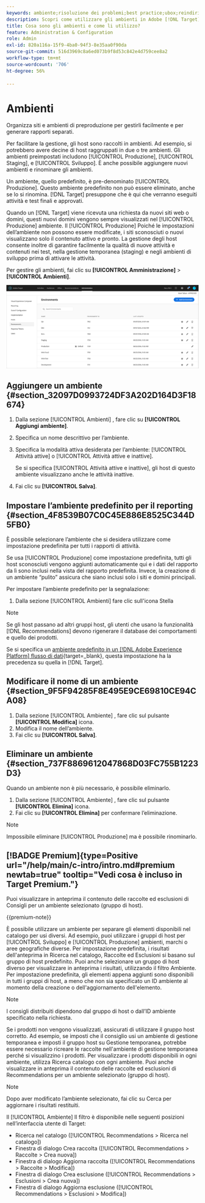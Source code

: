 ```yaml
---
keywords: ambiente;risoluzione dei problemi;best practice;ubox;reindirizzamenti;reindirizzamento;whitelist;blacklist;inserisco nell'elenco Bloccati di;inserisco nell'elenco Consentiti di
description: Scopri come utilizzare gli ambienti in Adobe [!DNL Target] per organizzare siti e ambienti di preproduzione al fine di semplificarne la gestione e la creazione di rapporti separati.
title: Cosa sono gli ambienti e come li utilizzo?
feature: Administration & Configuration
role: Admin
exl-id: 820a116a-15f9-4ba0-94f3-8e35aa0f90da
source-git-commit: 516d3969c8a6ed073b9f8d53c842e4d759cee8a2
workflow-type: tm+mt
source-wordcount: '706'
ht-degree: 56%

---
```


# Ambienti

Organizza siti e ambienti di preproduzione per gestirli facilmente e per generare rapporti separati.

Per facilitare la gestione, gli host sono raccolti in ambienti. Ad esempio, si potrebbero avere decine di host raggruppati in due o tre ambienti. Gli ambienti preimpostati includono [!UICONTROL Produzione], [!UICONTROL Staging], e [!UICONTROL Sviluppo]. È anche possibile aggiungere nuovi ambienti e rinominare gli ambienti.

Un ambiente, quello predefinito, è pre-denominato [!UICONTROL Produzione]. Questo ambiente predefinito non può essere eliminato, anche se lo si rinomina. [!DNL Target] presuppone che è qui che verranno eseguiti attività e test finali e approvati.

Quando un [!DNL Target] viene ricevuta una richiesta da nuovi siti web o domini, questi nuovi domini vengono sempre visualizzati nel [!UICONTROL Produzione] ambiente. Il [!UICONTROL Produzione] Poiché le impostazioni dell’ambiente non possono essere modificate, i siti sconosciuti o nuovi visualizzano solo il contenuto attivo e pronto. La gestione degli host consente inoltre di garantire facilmente la qualità di nuove attività e contenuti nei test, nella gestione temporanea (staging) e negli ambienti di sviluppo prima di attivare le attività.

Per gestire gli ambienti, fai clic su **[!UICONTROL Amministrazione]** > **[!UICONTROL Ambienti]**.

![Elenco ambienti](/help/main/administrating-target/assets/environments.png)

## Aggiungere un ambiente {#section_32097D0993724DF3A202D164D3F18674}

1. Dalla sezione [!UICONTROL Ambienti] , fare clic su **[!UICONTROL Aggiungi ambiente]**.
1. Specifica un nome descrittivo per l’ambiente.
1. Specifica la modalità attiva desiderata per l’ambiente: [!UICONTROL Attività attive] o [!UICONTROL Attività attive e inattive].

   Se si specifica [!UICONTROL Attività attive e inattive], gli host di questo ambiente visualizzano anche le attività inattive.

1. Fai clic su **[!UICONTROL Salva]**.

## Impostare l’ambiente predefinito per il reporting {#section_4F8539B07C0C45E886E8525C344D5FB0}

È possibile selezionare l’ambiente che si desidera utilizzare come impostazione predefinita per tutti i rapporti di attività.

Se usa [!UICONTROL Produzione] come impostazione predefinita, tutti gli host sconosciuti vengono aggiunti automaticamente qui e i dati del rapporto da lì sono inclusi nella vista del rapporto predefinita. Invece, la creazione di un ambiente “pulito” assicura che siano inclusi solo i siti e domini principali.

Per impostare l’ambiente predefinito per la segnalazione:

1. Dalla sezione [!UICONTROL Ambienti] fare clic sull&#39;icona Stella

>[!NOTE]
>
>Se gli host passano ad altri gruppi host, gli utenti che usano la funzionalità [!DNL Recommendations] devono rigenerare il database dei comportamenti e quello dei prodotti.
>
>Se si specifica un [ambiente predefinito in un [!DNL Adobe Experience Platform] flusso di dati](https://experienceleague.adobe.com/docs/experience-platform/datastreams/configure.html?lang=en#target){target=_blank}, questa impostazione ha la precedenza su quella in [!DNL Target].

## Modificare il nome di un ambiente {#section_9F5F94285F8E495E9CE69810CE94CA08}

1. Dalla sezione [!UICONTROL Ambiente] , fare clic sul pulsante **[!UICONTROL Modifica]** icona.
1. Modifica il nome dell’ambiente.
1. Fai clic su **[!UICONTROL Salva]**.

## Eliminare un ambiente {#section_737F8869612047868D03FC755B1223D3}

Quando un ambiente non è più necessario, è possibile eliminarlo.

1. Dalla sezione [!UICONTROL Ambiente] , fare clic sul pulsante **[!UICONTROL Elimina]** icona.
1. Fai clic su **[!UICONTROL Elimina]** per confermare l’eliminazione.

>[!NOTE]
>
>Impossibile eliminare [!UICONTROL Produzione] ma è possibile rinominarlo.

## [!BADGE Premium]{type=Positive url="/help/main/c-intro/intro.md#premium newtab=true" tooltip="Vedi cosa è incluso in Target Premium."}

Puoi visualizzare in anteprima il contenuto delle raccolte ed esclusioni di Consigli per un ambiente selezionato (gruppo di host).

{{premium-note}}

È possibile utilizzare un ambiente per separare gli elementi disponibili nel catalogo per usi diversi. Ad esempio, puoi utilizzare i gruppi di host per [!UICONTROL Sviluppo] e [!UICONTROL Produzione] ambienti, marchi o aree geografiche diverse. Per impostazione predefinita, i risultati dell&#39;anteprima in Ricerca nel catalogo, Raccolte ed Esclusioni si basano sul gruppo di host predefinito. Puoi anche selezionare un gruppo di host diverso per visualizzare in anteprima i risultati, utilizzando il filtro Ambiente. Per impostazione predefinita, gli elementi appena aggiunti sono disponibili in tutti i gruppi di host, a meno che non sia specificato un ID ambiente al momento della creazione o dell&#39;aggiornamento dell&#39;elemento.

>[!NOTE]
>
>I consigli distribuiti dipendono dal gruppo di host o dall’ID ambiente specificato nella richiesta.


Se i prodotti non vengono visualizzati, assicurati di utilizzare il gruppo host corretto. Ad esempio, se imposti che il consiglio usi un ambiente di gestione temporanea e imposti il gruppo host su Gestione temporanea, potrebbe essere necessario ricreare le raccolte nell&#39;ambiente di gestione temporanea perché si visualizzino i prodotti. Per visualizzare i prodotti disponibili in ogni ambiente, utilizza Ricerca catalogo con ogni ambiente. Puoi anche visualizzare in anteprima il contenuto delle raccolte ed esclusioni di Recommendations per un ambiente selezionato (gruppo di host).

>[!NOTE]
>Dopo aver modificato l’ambiente selezionato, fai clic su Cerca per aggiornare i risultati restituiti.

Il [!UICONTROL Ambiente] Il filtro è disponibile nelle seguenti posizioni nell’interfaccia utente di Target:

* Ricerca nel catalogo ([!UICONTROL Recommendations > Ricerca nel catalogo])
* Finestra di dialogo Crea raccolta ([!UICONTROL Recommendations > Raccolte > Crea nuova])
* Finestra di dialogo Aggiorna raccolta ([!UICONTROL Recommendations > Raccolte > Modifica])
* Finestra di dialogo Crea esclusione ([!UICONTROL Recommendations > Esclusioni > Crea nuova])
* Finestra di dialogo Aggiorna esclusione ([!UICONTROL Recommendations > Esclusioni > Modifica])
